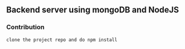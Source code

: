 ## Backend server using mongoDB and NodeJS

### Contribution
```
clone the project repo and do npm install